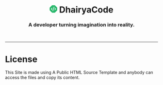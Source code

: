 <h1 align="center">
    <a href="https://dhairyacode.github.io"><img src="assets/images/coderdocs-logo.svg" width="25" height="25" alt="LOGO"></a>
  DhairyaCode
</h1>

<h3 align="center">A developer turning imagination into reality.</h3>
<br>


---

# License
This Site is made using A Public HTML Source Template and anybody can access the files and copy its content.
